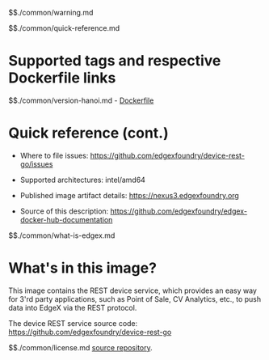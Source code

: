 $$./common/warning.md

$$./common/quick-reference.md

# Supported tags and respective Dockerfile links

$$./common/version-hanoi.md
        - [Dockerfile](https://github.com/edgexfoundry/device-rest-go/blob/v1.2.0/Dockerfile)

# Quick reference (cont.)

- Where to file issues: https://github.com/edgexfoundry/device-rest-go/issues

- Supported architectures: intel/amd64

- Published image artifact details: https://nexus3.edgexfoundry.org

- Source of this description: https://github.com/edgexfoundry/edgex-docker-hub-documentation

$$./common/what-is-edgex.md

# What's in this image?

This image contains the REST device service, which provides an easy way for 3'rd party applications, such as Point of Sale, CV Analytics, etc., to push data into EdgeX via the REST protocol.

The device REST service source code: https://github.com/edgexfoundry/device-rest-go

$$./common/license.md
[source repository](https://github.com/edgexfoundry/device-rest-go/blob/v1.2.0/Attribution.txt).